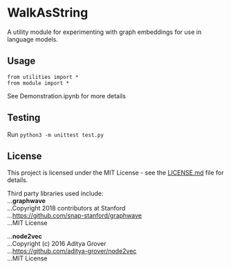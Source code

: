 # WalkAsString

A utility module for experimenting with graph embeddings for use in language models.

## Usage
```
from utilities import *
from module import *
```

See Demonstration.ipynb for more details

## Testing
Run `python3 -m unittest test.py`

## License
This project is licensed under the MIT License - see the [LICENSE.md](LICENSE.md) file for details. <br>

Third party libraries used include:<br>
...**graphwave**<br>
    ...Copyright 2018 contributors at Stanford<br>
    ...https://github.com/snap-stanford/graphwave<br>
    ...MIT License<br>

...**node2vec**<br>
    ...Copyright (c) 2016 Aditya Grover<br>
    ...https://github.com/aditya-grover/node2vec<br>
    ...MIT License<br>
    
